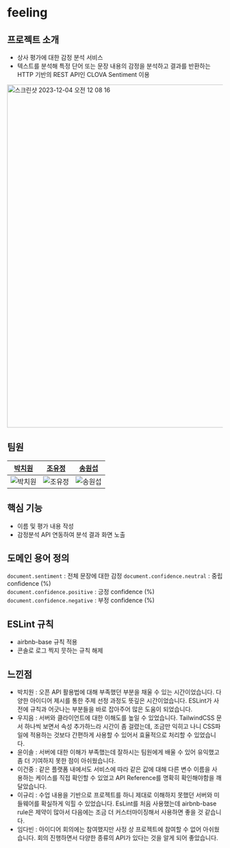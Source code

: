 # feeling

## 프로젝트 소개

- 상사 평가에 대한 감정 분석 서비스
- 텍스트를 분석해 특정 단어 또는 문장 내용의 감정을 분석하고 결과를 반환하는 HTTP 기반의 REST API인 CLOVA Sentiment 이용

<img width="800" alt="스크린샷 2023-12-04 오전 12 08 16" src="https://github.com/woorifisa-service-dev-2nd/frontend-2nd-feeling/assets/77391482/ee466cd0-d66a-4d86-a0e9-8ef22389aa8d">

## 팀원

|               [박치원](https://github.com/chich2)               |              [조유정](https://github.com/hellena345)               |             [송원섭](https://github.com/sws6641)              |
| :-------------------------------------------------------------: | :-------------------------------------------------------------: | :-------------------------------------------------------------: |
| ![박치원](https://avatars.githubusercontent.com/u/59588641?s=400&v=4) | ![조유정](https://avatars.githubusercontent.com/u/151507047?v=4) | ![송원섭](https://avatars.githubusercontent.com/u/43631736?v=4) |

## 핵심 기능

- 이름 및 평가 내용 작성
- 감정분석 API 연동하여 분석 결과 화면 노출

## 도메인 용어 정의

`document.sentiment` : 전체 문장에 대한 감정
`document.confidence.neutral` : 중립 confidence (%)  
`document.confidence.positive` : 긍정 confidence (%)  
`document.confidence.negative` : 부정 confidence (%)

## ESLint 규칙

- airbnb-base 규칙 적용
- 콘솔로 로그 찍지 뭇하는 규칙 해제


## 느낀점

- 박치원 : 오픈 API 활용법에 대해 부족했던 부분을 채울 수 있는 시간이었습니다. 다양한 아이디어 제시를 통한 주제 선정 과정도 뜻깊은 시간이었습니다. ESLint가 사전에 규칙과 어긋나는 부분들을 바로 잡아주어 많은 도움이 되었습니다.
- 우지음 : 서버와 클라이언트에 대한 이해도를 높일 수 있었습니다. TailwindCSS 문서 하나씩 보면서 속성 추가하느라 시간이 좀 걸렸는데, 조금만 익히고 나니 CSS파일에 적용하는 것보다 간편하게 사용할 수 있어서 효율적으로 처리할 수 있었습니다.
- 윤이솔 : 서버에 대한 이해가 부족했는데 잘하시는 팀원에게 배울 수 있어 유익했고 좀 더 기여하지 못한 점이 아쉬웠습니다.
- 이건중 : 같은 플랫폼 내에서도 서비스에 따라 같은 값에 대해 다른 변수 이름을 사용하는 케이스를 직접 확인할 수 있었고 API Reference를 명확히 확인해야함을 깨달았습니다.
- 이규리 : 수업 내용을 기반으로 프로젝트를 하니 제대로 이해하지 못했던 서버와 미들웨어를 확실하게 익힐 수 있었습니다. EsLint를 처음 사용했는데 airbnb-base rule은 제약이 많아서 다음에는 조금 더 커스터마이징해서 사용하면 좋을 것 같습니다.
- 임다빈 : 아이디어 회의에는 참여했지만 사정 상 프로젝트에 참여할 수 없어 아쉬웠습니다. 회의 진행하면서 다양한 종류의 API가 있다는 것을 알게 되어 좋았습니다.
